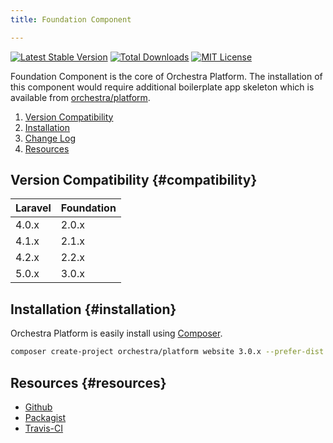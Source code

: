 ```yaml
---
title: Foundation Component

---
```


[![Latest Stable Version](https://img.shields.io/github/release/orchestral/foundation.svg?style=flat)](https://packagist.org/packages/orchestra/foundation)
[![Total Downloads](https://img.shields.io/packagist/dt/orchestra/foundation.svg?style=flat)](https://packagist.org/packages/orchestra/foundation)
[![MIT License](https://img.shields.io/packagist/l/orchestra/foundation.svg?style=flat)](https://packagist.org/packages/orchestra/foundation)

Foundation Component is the core of Orchestra Platform. The installation of this component would require additional boilerplate app skeleton which is available from [orchestra/platform](https://github.com/orchestral/platform).

1. [Version Compatibility](#compatibility)
2. [Installation](#installation)
3. [Change Log]({doc-url}/components/foundation/changes#v3-0)
4. [Resources](#resources)

## Version Compatibility {#compatibility}

Laravel    | Foundation
:----------|:----------
 4.0.x     | 2.0.x
 4.1.x     | 2.1.x
 4.2.x     | 2.2.x
 5.0.x     | 3.0.x

## Installation {#installation}

Orchestra Platform is easily install using [Composer](http://getcomposer.org).

```bash
composer create-project orchestra/platform website 3.0.x --prefer-dist
```

## Resources {#resources}

* [Github](https://github.com/orchestral/foundation)
* [Packagist](https://packagist.org/packages/orchestra/foundation)
* [Travis-CI](https://travis-ci.org/orchestral/foundation)

